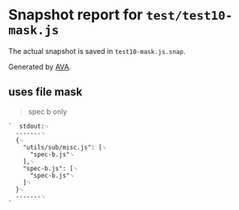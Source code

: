 # Snapshot report for `test/test10-mask.js`

The actual snapshot is saved in `test10-mask.js.snap`.

Generated by [AVA](https://avajs.dev).

## uses file mask

> spec b only

    `  stdout:␊
      -------␊
      {␊
        "utils/sub/misc.js": [␊
          "spec-b.js"␊
        ],␊
        "spec-b.js": [␊
          "spec-b.js"␊
        ]␊
      }␊
      -------␊
    `
